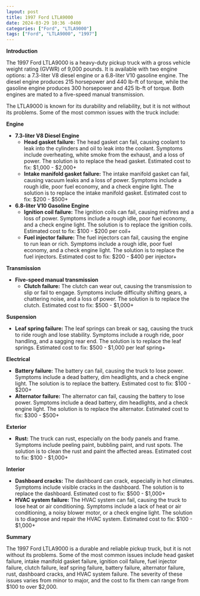 ```yaml
---
layout: post
title: 1997 Ford LTLA9000
date: 2024-03-29 10:36 -0400
categories: ["Ford", "LTLA9000"]
tags: ["Ford", "LTLA9000", "1997"]
---
```

**Introduction**

The 1997 Ford LTLA9000 is a heavy-duty pickup truck with a gross vehicle weight rating (GVWR) of 9,000 pounds. It is available with two engine options: a 7.3-liter V8 diesel engine or a 6.8-liter V10 gasoline engine. The diesel engine produces 215 horsepower and 440 lb-ft of torque, while the gasoline engine produces 300 horsepower and 425 lb-ft of torque. Both engines are mated to a five-speed manual transmission.

The LTLA9000 is known for its durability and reliability, but it is not without its problems. Some of the most common issues with the truck include:

**Engine**

* **7.3-liter V8 Diesel Engine**
    * **Head gasket failure:** The head gasket can fail, causing coolant to leak into the cylinders and oil to leak into the coolant. Symptoms include overheating, white smoke from the exhaust, and a loss of power. The solution is to replace the head gasket. Estimated cost to fix: $1,000 - $2,000+
    * **Intake manifold gasket failure:** The intake manifold gasket can fail, causing vacuum leaks and a loss of power. Symptoms include a rough idle, poor fuel economy, and a check engine light. The solution is to replace the intake manifold gasket. Estimated cost to fix: $200 - $500+
* **6.8-liter V10 Gasoline Engine**
    * **Ignition coil failure:** The ignition coils can fail, causing misfires and a loss of power. Symptoms include a rough idle, poor fuel economy, and a check engine light. The solution is to replace the ignition coils. Estimated cost to fix: $100 - $200 per coil+
    * **Fuel injector failure:** The fuel injectors can fail, causing the engine to run lean or rich. Symptoms include a rough idle, poor fuel economy, and a check engine light. The solution is to replace the fuel injectors. Estimated cost to fix: $200 - $400 per injector+

**Transmission**

* **Five-speed manual transmission**
    * **Clutch failure:** The clutch can wear out, causing the transmission to slip or fail to engage. Symptoms include difficulty shifting gears, a chattering noise, and a loss of power. The solution is to replace the clutch. Estimated cost to fix: $500 - $1,000+

**Suspension**

* **Leaf spring failure:** The leaf springs can break or sag, causing the truck to ride rough and lose stability. Symptoms include a rough ride, poor handling, and a sagging rear end. The solution is to replace the leaf springs. Estimated cost to fix: $500 - $1,000 per leaf spring+

**Electrical**

* **Battery failure:** The battery can fail, causing the truck to lose power. Symptoms include a dead battery, dim headlights, and a check engine light. The solution is to replace the battery. Estimated cost to fix: $100 - $200+
* **Alternator failure:** The alternator can fail, causing the battery to lose power. Symptoms include a dead battery, dim headlights, and a check engine light. The solution is to replace the alternator. Estimated cost to fix: $300 - $500+

**Exterior**

* **Rust:** The truck can rust, especially on the body panels and frame. Symptoms include peeling paint, bubbling paint, and rust spots. The solution is to clean the rust and paint the affected areas. Estimated cost to fix: $100 - $1,000+

**Interior**

* **Dashboard cracks:** The dashboard can crack, especially in hot climates. Symptoms include visible cracks in the dashboard. The solution is to replace the dashboard. Estimated cost to fix: $500 - $1,000+
* **HVAC system failure:** The HVAC system can fail, causing the truck to lose heat or air conditioning. Symptoms include a lack of heat or air conditioning, a noisy blower motor, or a check engine light. The solution is to diagnose and repair the HVAC system. Estimated cost to fix: $100 - $1,000+

**Summary**

The 1997 Ford LTLA9000 is a durable and reliable pickup truck, but it is not without its problems. Some of the most common issues include head gasket failure, intake manifold gasket failure, ignition coil failure, fuel injector failure, clutch failure, leaf spring failure, battery failure, alternator failure, rust, dashboard cracks, and HVAC system failure. The severity of these issues varies from minor to major, and the cost to fix them can range from $100 to over $2,000.
